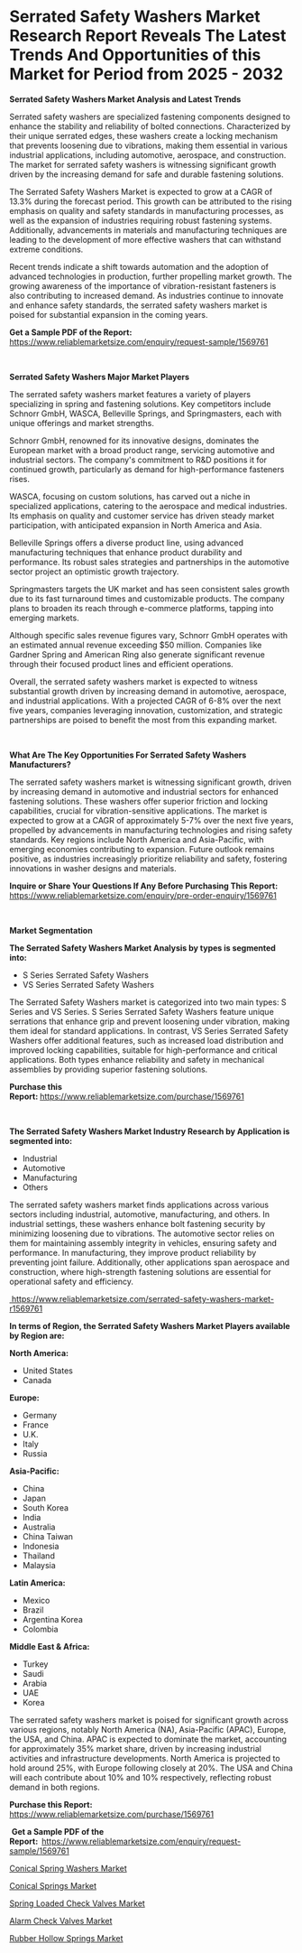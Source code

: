<p><h1>Serrated Safety Washers Market Research Report Reveals The Latest Trends And Opportunities of this Market for Period from 2025 - 2032</h1></p><p><strong>Serrated Safety Washers Market Analysis and Latest Trends</strong></p>
<p><p>Serrated safety washers are specialized fastening components designed to enhance the stability and reliability of bolted connections. Characterized by their unique serrated edges, these washers create a locking mechanism that prevents loosening due to vibrations, making them essential in various industrial applications, including automotive, aerospace, and construction. The market for serrated safety washers is witnessing significant growth driven by the increasing demand for safe and durable fastening solutions.</p><p>The Serrated Safety Washers Market is expected to grow at a CAGR of 13.3% during the forecast period. This growth can be attributed to the rising emphasis on quality and safety standards in manufacturing processes, as well as the expansion of industries requiring robust fastening systems. Additionally, advancements in materials and manufacturing techniques are leading to the development of more effective washers that can withstand extreme conditions.</p><p>Recent trends indicate a shift towards automation and the adoption of advanced technologies in production, further propelling market growth. The growing awareness of the importance of vibration-resistant fasteners is also contributing to increased demand. As industries continue to innovate and enhance safety standards, the serrated safety washers market is poised for substantial expansion in the coming years.</p></p>
<p><strong>Get a Sample PDF of the Report:&nbsp;</strong> <a href="https://www.reliablemarketsize.com/enquiry/request-sample/1569761?utm_campaign=1999&utm_medium=2&utm_source=Github&utm_content=ia&utm_term=25032025&utm_id=serrated-safety-washers">https://www.reliablemarketsize.com/enquiry/request-sample/1569761</a></p>
<p>&nbsp;</p>
<p><strong>Serrated Safety Washers Major Market Players</strong></p>
<p><p>The serrated safety washers market features a variety of players specializing in spring and fastening solutions. Key competitors include Schnorr GmbH, WASCA, Belleville Springs, and Springmasters, each with unique offerings and market strengths.</p><p>Schnorr GmbH, renowned for its innovative designs, dominates the European market with a broad product range, servicing automotive and industrial sectors. The company's commitment to R&D positions it for continued growth, particularly as demand for high-performance fasteners rises.</p><p>WASCA, focusing on custom solutions, has carved out a niche in specialized applications, catering to the aerospace and medical industries. Its emphasis on quality and customer service has driven steady market participation, with anticipated expansion in North America and Asia.</p><p>Belleville Springs offers a diverse product line, using advanced manufacturing techniques that enhance product durability and performance. Its robust sales strategies and partnerships in the automotive sector project an optimistic growth trajectory.</p><p>Springmasters targets the UK market and has seen consistent sales growth due to its fast turnaround times and customizable products. The company plans to broaden its reach through e-commerce platforms, tapping into emerging markets.</p><p>Although specific sales revenue figures vary, Schnorr GmbH operates with an estimated annual revenue exceeding $50 million. Companies like Gardner Spring and American Ring also generate significant revenue through their focused product lines and efficient operations.</p><p>Overall, the serrated safety washers market is expected to witness substantial growth driven by increasing demand in automotive, aerospace, and industrial applications. With a projected CAGR of 6-8% over the next five years, companies leveraging innovation, customization, and strategic partnerships are poised to benefit the most from this expanding market.</p></p>
<p>&nbsp;</p>
<p><strong>What Are The Key Opportunities For Serrated Safety Washers Manufacturers?</strong></p>
<p><p>The serrated safety washers market is witnessing significant growth, driven by increasing demand in automotive and industrial sectors for enhanced fastening solutions. These washers offer superior friction and locking capabilities, crucial for vibration-sensitive applications. The market is expected to grow at a CAGR of approximately 5-7% over the next five years, propelled by advancements in manufacturing technologies and rising safety standards. Key regions include North America and Asia-Pacific, with emerging economies contributing to expansion. Future outlook remains positive, as industries increasingly prioritize reliability and safety, fostering innovations in washer designs and materials.</p></p>
<p><strong>Inquire or Share Your Questions If Any Before Purchasing This Report:</strong> <a href="https://www.reliablemarketsize.com/enquiry/pre-order-enquiry/1569761?utm_campaign=1999&utm_medium=2&utm_source=Github&utm_content=ia&utm_term=25032025&utm_id=serrated-safety-washers">https://www.reliablemarketsize.com/enquiry/pre-order-enquiry/1569761</a></p>
<p>&nbsp;</p>
<p><strong>Market Segmentation</strong></p>
<p><strong>The Serrated Safety Washers Market Analysis by types is segmented into:</strong></p>
<p><ul><li>S Series Serrated Safety Washers</li><li>VS Series Serrated Safety Washers</li></ul></p>
<p><p>The Serrated Safety Washers market is categorized into two main types: S Series and VS Series. S Series Serrated Safety Washers feature unique serrations that enhance grip and prevent loosening under vibration, making them ideal for standard applications. In contrast, VS Series Serrated Safety Washers offer additional features, such as increased load distribution and improved locking capabilities, suitable for high-performance and critical applications. Both types enhance reliability and safety in mechanical assemblies by providing superior fastening solutions.</p></p>
<p><strong>Purchase this Report:&nbsp;</strong><a href="https://www.reliablemarketsize.com/purchase/1569761?utm_campaign=1999&utm_medium=2&utm_source=Github&utm_content=ia&utm_term=25032025&utm_id=serrated-safety-washers">https://www.reliablemarketsize.com/purchase/1569761</a></p>
<p>&nbsp;</p>
<p><strong>The Serrated Safety Washers Market Industry Research by Application is segmented into:</strong></p>
<p><ul><li>Industrial</li><li>Automotive</li><li>Manufacturing</li><li>Others</li></ul></p>
<p><p>The serrated safety washers market finds applications across various sectors including industrial, automotive, manufacturing, and others. In industrial settings, these washers enhance bolt fastening security by minimizing loosening due to vibrations. The automotive sector relies on them for maintaining assembly integrity in vehicles, ensuring safety and performance. In manufacturing, they improve product reliability by preventing joint failure. Additionally, other applications span aerospace and construction, where high-strength fastening solutions are essential for operational safety and efficiency.</p></p>
<p><a href="https://www.reliablemarketsize.com/serrated-safety-washers-market-r1569761?utm_campaign=1999&utm_medium=2&utm_source=Github&utm_content=ia&utm_term=25032025&utm_id=serrated-safety-washers">&nbsp;https://www.reliablemarketsize.com/serrated-safety-washers-market-r1569761</a></p>
<p><strong>In terms of Region, the Serrated Safety Washers Market Players available by Region are:</strong></p>
<p>
    <p> <strong> North America: </strong>
        <ul>
            <li>United States</li>
            <li>Canada</li>
        </ul>
        </p> 
    <p> <strong> Europe: </strong>
        <ul>
            <li>Germany</li>
            <li>France</li>
            <li>U.K.</li>
            <li>Italy</li>
            <li>Russia</li>
        </ul>
        </p> 
    <p> <strong> Asia-Pacific: </strong>
        <ul>
            <li>China</li>
            <li>Japan</li>
            <li>South Korea</li>
            <li>India</li>
            <li>Australia</li>
            <li>China Taiwan</li>
            <li>Indonesia</li>
            <li>Thailand</li>
            <li>Malaysia</li>
        </ul>
        </p> 
    <p> <strong> Latin America: </strong>
        <ul>
            <li>Mexico</li>
            <li>Brazil</li>
            <li>Argentina Korea</li>
            <li>Colombia</li>
        </ul>
        </p> 
    <p> <strong> Middle East & Africa: </strong>
        <ul>
            <li>Turkey</li>
            <li>Saudi</li>
            <li>Arabia</li>
            <li>UAE</li>
            <li>Korea</li>
        </ul>
    </p>
    </p>
<p><p>The serrated safety washers market is poised for significant growth across various regions, notably North America (NA), Asia-Pacific (APAC), Europe, the USA, and China. APAC is expected to dominate the market, accounting for approximately 35% market share, driven by increasing industrial activities and infrastructure developments. North America is projected to hold around 25%, with Europe following closely at 20%. The USA and China will each contribute about 10% and 10% respectively, reflecting robust demand in both regions.</p></p>
<p><strong>Purchase this Report: </strong><a href="https://www.reliablemarketsize.com/purchase/1569761?utm_campaign=1999&utm_medium=2&utm_source=Github&utm_content=ia&utm_term=25032025&utm_id=serrated-safety-washers">https://www.reliablemarketsize.com/purchase/1569761</a></p>
<p>&nbsp;<strong>Get a Sample PDF of the Report:&nbsp;&nbsp;</strong><a href="https://www.reliablemarketsize.com/enquiry/request-sample/1569761?utm_campaign=1999&utm_medium=2&utm_source=Github&utm_content=ia&utm_term=25032025&utm_id=serrated-safety-washers">https://www.reliablemarketsize.com/enquiry/request-sample/1569761</a></p>
<p><strong></strong></p>
<p><p><a href="https://github.com/irisadoranrx/Market-Research-Report-List-1/blob/main/conical-spring-washers-market.md?utm_campaign=1999&utm_medium=2&utm_source=Github&utm_content=ia&utm_term=25032025&utm_id=serrated-safety-washers">Conical Spring Washers Market</a></p><p><a href="https://github.com/roffefaith6l/Market-Research-Report-List-1/blob/main/conical-springs-market.md?utm_campaign=1999&utm_medium=2&utm_source=Github&utm_content=ia&utm_term=25032025&utm_id=serrated-safety-washers">Conical Springs Market</a></p><p><a href="https://github.com/erkidrhoy/Market-Research-Report-List-1/blob/main/spring-loaded-check-valves-market.md?utm_campaign=1999&utm_medium=2&utm_source=Github&utm_content=ia&utm_term=25032025&utm_id=serrated-safety-washers">Spring Loaded Check Valves Market</a></p><p><a href="https://github.com/milievkulov/Market-Research-Report-List-1/blob/main/alarm-check-valves-market.md?utm_campaign=1999&utm_medium=2&utm_source=Github&utm_content=ia&utm_term=25032025&utm_id=serrated-safety-washers">Alarm Check Valves Market</a></p><p><a href="https://github.com/semenbobbaxu/Market-Research-Report-List-1/blob/main/rubber-hollow-springs-market.md?utm_campaign=1999&utm_medium=2&utm_source=Github&utm_content=ia&utm_term=25032025&utm_id=serrated-safety-washers">Rubber Hollow Springs Market</a></p></p>